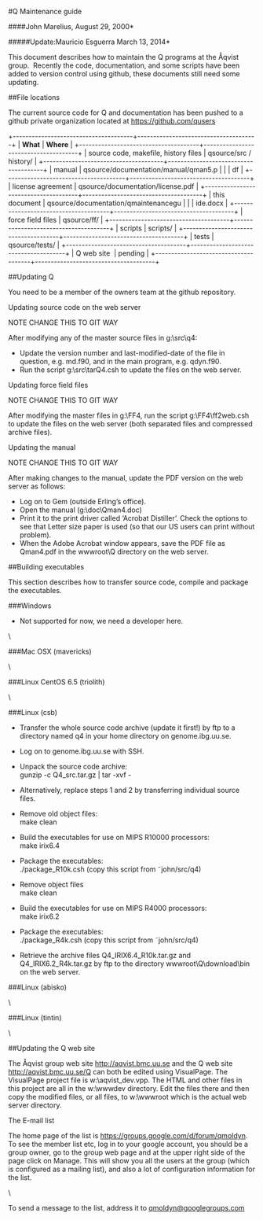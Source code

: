 #Q Maintenance guide

####John Marelius, August 29, 2000*

#####Update:Mauricio Esguerra March 13, 2014*


This document describes how to maintain the Q programs at the Åqvist
group.  Recently the code, documentation, and some scripts have been
added to version control using github, these documents still need some
updating. 


##File locations

The current source code for Q and documentation has been pushed to a
github private organization located at https://github.com/qusers


+--------------------------------------+--------------------------------------+
| **What**                             | **Where**                            |
+--------------------------------------+--------------------------------------+
| source code, makefile, history files | qsource/src /  history/              |
+--------------------------------------+--------------------------------------+
| manual                               | qsource/documentation/manual/qman5.p |
|                                      | df                                   |
+--------------------------------------+--------------------------------------+
| license agreement                    | qsource/documentation/license.pdf    |
+--------------------------------------+--------------------------------------+
| this document                        | qsource/documentation/qmaintenancegu |
|                                      | ide.docx                             |
+--------------------------------------+--------------------------------------+
| force field files                    | qsource/ff/                          |
+--------------------------------------+--------------------------------------+
| scripts                              | scripts/                             |
+--------------------------------------+--------------------------------------+
| tests                                | qsource/tests/                       |
+--------------------------------------+--------------------------------------+
| Q web site                           | pending                              |
+--------------------------------------+--------------------------------------+



##Updating Q

You need to be a member of the owners team at the github repository. 

Updating source code on the web server

NOTE CHANGE THIS TO GIT WAY

After modifying any of the master source files in g:\\src\\q4:

-   Update the version number and last-modified-date of the file in
    question, e.g. md.f90, and in the main program, e.g. qdyn.f90.
-   Run the script g:\\src\\tarQ4.csh to update the files on the web
    server.

Updating force field files

NOTE CHANGE THIS TO GIT WAY

After modifying the master files in g:\\FF4, run the script
g:\\FF4\\ff2web.csh to update the files on the web server (both
separated files and compressed archive files).

Updating the manual

NOTE CHANGE THIS TO GIT WAY

After making changes to the manual, update the PDF version on the web
server as follows:

-   Log on to Gem (outside Erling’s office).
-   Open the manual (g:\\doc\\Qman4.doc)
-   Print it to the print driver called ‘Acrobat Distiller’. Check the
    options to see that Letter size paper is used (so that our US users
    can print without problem).
-   When the Adobe Acrobat window appears, save the PDF file as
    Qman4.pdf in the wwwroot\\Q directory on the web server.

##Building executables

This section describes how to transfer source code, compile and package
the executables.

###Windows

-   Not supported for now, we need a developer here.

\

###Mac OSX (mavericks)

\

###Linux CentOS 6.5 (triolith)

\

###Linux (csb)

-   Transfer the whole source code archive (update it first!) by ftp to
    a directory named q4 in your home directory on genome.ibg.uu.se.
-   Log on to genome.ibg.uu.se with SSH.
-   Unpack the source code archive:\
     gunzip -c Q4\_src.tar.gz | tar -xvf -

-   Alternatively, replace steps 1 and 2 by transferring individual
    source files.

-   Remove old object files:\
     make clean
-   Build the executables for use on MIPS R10000 processors:\
     make irix6.4
-   Package the executables:\
     ./package\_R10k.csh (copy this script from ˜john/src/q4)
-   Remove object files\
     make clean
-   Build the executables for use on MIPS R4000 processors:\
     make irix6.2
-   Package the executables:\
     ./package\_R4k.csh (copy this script from ˜john/src/q4)
-   Retrieve the archive files Q4\_IRIX6.4\_R10k.tar.gz and
    Q4\_IRIX6.2\_R4k.tar.gz by ftp to the directory
    wwwroot\\Q\\download\\bin on the web server.

###Linux (abisko)

\

###Linux (tintin)

\

##Updating the Q web site

The Åqvist group web site http://aqvist.bmc.uu.se and the Q web site
http://aqvist.bmc.uu.se/Q can both be edited using VisualPage. The
VisualPage project file is w:\\aqvist\_dev.vpp. The HTML and other files
in this project are all in the w:\\wwwdev directory. Edit the files
there and then copy the modified files, or all files, to w:\\wwwroot
which is the actual web server directory.

The E-mail list

The home page of the list is https://groups.google.com/d/forum/qmoldyn.
To see the member list etc, log in to your google account, you should be
a group owner, go to the group web page and at the upper right side of
the page click on Manage. This will show you all the users at the group
(which is configured as a mailing list), and also a lot of configuration
information for the list.

\

To send a message to the list, address it to qmoldyn@googlegroups.com
